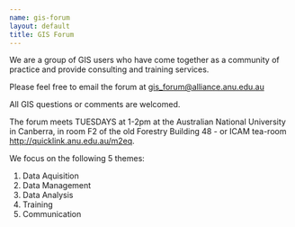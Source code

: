 ```yaml
--- 
name: gis-forum
layout: default
title: GIS Forum
---
```


We are a group of GIS users who have come together as a community of practice and provide consulting and training services.

Please feel free to email the forum at gis_forum@alliance.anu.edu.au

All GIS questions or comments are welcomed.

The forum meets TUESDAYS at 1-2pm at the Australian National University in Canberra, in room F2 of the old Forestry Building 48 - or ICAM tea-room http://quicklink.anu.edu.au/m2eq.

We focus on the following 5 themes:
1. Data Aquisition
2. Data Management
3. Data Analysis
4. Training
5. Communication
